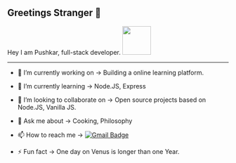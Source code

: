 ## Greetings Stranger 👋

Hey I am Pushkar, full-stack developer.   <img src="https://user-images.githubusercontent.com/44649555/194188028-a05edfc1-6cb0-4fe1-82d1-609fda613fcd.gif" height="65" width="65" > 
***
  
- 🔭 I’m currently working on -> Building a online learning platform.
- 🌱 I’m currently learning -> Node.JS, Express
- 👯 I’m looking to collaborate on -> Open source projects based on Node.JS, Vanilla JS.
- 💬 Ask me about -> Cooking, Philosophy

- 📫 How to reach me -> [ ![Gmail Badge](https://img.shields.io/badge/-pushkarmahajan1027%40gmail.com-c14438?style=flat-square&logo=Gmail&logoColor=white&link=mailto:pushkarmahajan1027@gmail.com)](mailto:pushkarmahajan1027@gmail.com)
- ⚡ Fun fact -> One day on Venus is longer than one Year.


